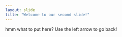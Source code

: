 ```yaml
---
layout: slide
title: "Welcome to our second slide!"
---
```

hmm what to put here?
Use the left arrow to go back!